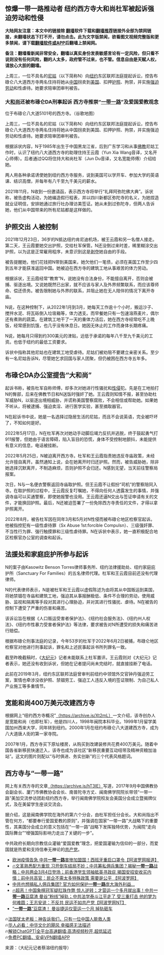 <!-- 面包屑导航 --> <h2>惊爆一带一路推动者 纽约西方寺大和尚杜军被起诉强迫劳动和性侵</h2> <p class="notice"><b>大陆网友注意：本文中的链接除 <a href="https://github.com/bannedbook/fanqiang" >翻墙</a>软件下载和<a href="https://github.com/killgcd/justmysocks/blob/master/README.md">翻墙推荐</a>链接外全部为禁网链接，未翻墙状态下打不开，请勿点击。此为文字版禁闻，欲看图文视频完整版和更多禁闻，请下载<a href="https://github.com/bannedbook/fanqiang">翻墙软件或APP</a>后翻墙上禁闻网。</p><p>备注：翻墙看新闻非常安全，翻墙以真实身份发表敏感言论有一定风险，但只看不说则没有任何风险，翻的人太多，政府管不过来，也不管。信息自由是天赋人权，请放心大胆的翻墙。</b></p>  <div class="entry"> <p id="summary">上周三，一位不具名的<a href="https://www.bannedbook.org/bnews/tag/%e5%b0%bc%e5%a7%91/" class="st_tag internal_tag" rel="tag" title="标签 尼姑 下的日志">尼姑</a>（以下简称N）向<a href="https://www.bannedbook.org/bnews/tag/%e7%ba%bd%e7%ba%a6/" class="st_tag internal_tag" rel="tag" title="标签 纽约 下的日志">纽约</a>东区联邦法庭提起诉讼，控告布碌仑八大道西方寺两名住持将她从<span class='wp_keywordlink_affiliate'><a href="https://www.bannedbook.org/" title="中国" target="_blank">中国</a></span>拐卖到<a href="https://www.bannedbook.org/bnews/tag/%e7%be%8e%e5%9b%bd/" class="st_tag internal_tag" rel="tag" title="标签 美国 下的日志">美国</a>、扣押<a href="https://www.bannedbook.org/bnews/tag/%E6%8A%A4%E7%85%A7/" class="st_tag internal_tag" rel="tag" title="标签 护照 下的日志">护照</a>、拘禁，并实施<a href="https://www.bannedbook.org/bnews/tag/%E5%BC%BA%E8%BF%AB%E5%8A%B3%E5%8A%A8/" class="st_tag internal_tag" rel="tag" title="标签 强迫劳动 下的日志">强迫劳动</a>和性虐待。她要求陪审团审判被告。</p> <h3>大<a href="https://www.bannedbook.org/bnews/tag/%E5%92%8C%E5%B0%9A/" class="st_tag internal_tag" rel="tag" title="标签 和尚 下的日志">和尚</a>还被布碌仑DA刑事起诉 西方寺推崇“<a href="https://www.bannedbook.org/bnews/tag/%e4%b8%80%e5%b8%a6%e4%b8%80%e8%b7%af/" class="st_tag internal_tag" rel="tag" title="标签 一带一路 下的日志">一带一路</a>”及爱国爱教观念</h3> <p> 位于布碌仑八大道5101号的西方寺。（谷歌地图）</p> <p>上周三，一位不具名的尼姑（以下简称N）向纽约东区联邦法庭提起诉讼，控告布碌仑八大道西方寺两名住持将她从中国拐卖到美国、扣押护照、拘禁，并实施强迫劳动和性虐待。她要求陪审团审判被告。</p> <p>根据诉状内容，N于1985年出生于中国黑龙江省，后到广东学习和从事<span class='wp_keywordlink'><a href="https://www.qi-gong.me/buddhism/" title="佛教" target="_blank">佛教</a></span>尼姑工作时，认识了纽约八大道西方寺的助理住持王云霞（Yun Xia Wang音译，又名开心师傅）。后者通过QQ将住持大和尚杜军（Jun Du音译，又名宽能师傅）介绍给她。</p> <p>两人用各种承诺诱使她到纽约西方寺服务，说到美国可以学开车、参加大学的英语课、结识高僧，并每年有八千至九千美元的薪水。</p> <p>2021年11月，N收到一份邀请函，表示西方寺将举行“礼拜阿弥陀佛大典”。诉状称，被告虚构活动，为她编造假行程表，并以四川新都区弥陀寺的名义，为她捏造就业证明信，安排她通过旅行社办理访美签证。她从未到过弥陀寺，但两人告诉她，他们从中国带来的所有尼姑都是这样做的。</p> <h2>护照交出 人被控制</h2> <p>2021年12月23日，36岁的N抵达纽约肯尼迪机场，被王云霞和另一名僧人接走。第二天，王云霞要她交出护照，交给杜军保管。N还没倒过来时差，稀里糊涂交出护照，以为这是正常雇用程序，未意识到这是<span class='wp_keywordlink'><a href="https://www.bannedbook.org/forum2/topic21.html" title="《剥夺》 黄建民 著" target="_blank">剥夺</a></span>她自由的手段。</p> <p>被告提醒她，他们花钱把N带到美国来，她欠他们一笔债，必须在美国工作至少四到五年才能获准返回中国。她被迫在西方寺的建筑工地从事艰苦的体力劳动。</p> <p>根据诉状，王云霞经常“教育”N，说她没有合法身份，不能擅自离开，否则会被捕、驱逐出境。又说她既然已出家，就不应该与家人及外界频繁联系，而应该尊师命、偿还债务。被告限制她与外界的联系，并阻止她在无人陪伴的情况下离开寺庙。</p> <p>N说，在这种控制下，从2022年1月到3月，她每天工作逾十个小时，搬运沙子、搅拌水泥、将瓦砾倒入垃圾箱等，体力透支。而早餐她只有一包速溶燕麦片，偶尔还有煮熟的蔬菜。在建筑工地干了一天的重体力活后，她在西方寺经常吃不上晚饭，经常感到饥饿，也几乎没有休息日。她因无休止的工作而身体长期疼痛。</p> <p>N说，她每月只得到约300美元的津贴，远低于承诺的每年八千至九千美元的工资。也低于纽约的最低工资要求。</p> <p>诉状中指称其他尼姑也在建筑工地受虐待。尼姑们被劝阻不要建立亲密关系。至少有一名尼姑告诉N，尽管她乞求回国与家人团聚，但仍被困在西方寺五年多。</p> <h2>布碌仑DA办公室提告“大和尚”</h2> <p>起诉书称，被告杜军自称师傅，却多次对她进行性骚扰和<a href="https://www.bannedbook.org/bnews/tag/%e6%80%a7%e4%be%b5/" class="st_tag internal_tag" rel="tag" title="标签 性侵 下的日志">性侵</a>犯。先是在工地拍打N的臀部，后来在佛教节日和N送饭时强奸了她。王云霞则知情不报，甚至协助杜军威胁N，以驱逐出境相威胁，并谎称美国警察腐败，不会相信或帮助她。如果她不听从，将被逮捕、强迫卖淫、进行医学实验，甚至摘取器官。</p> <p>N在起诉书中说，她是一名选择过隐居生活的尼姑，而且不会说英语，完全被吓坏了，不知如何是好。</p>  <p>2022年5月17日，N在杜军再次对她动手动脚后竭力反抗并逃脱，终于鼓起勇气打911报警，但她由于语言障碍，陷入盲目的恐慌，身体不受控制地颤抖，未能提供有意义的信息，电话被挂断。</p> <p>2022年5月25日，N被迫离开西方寺。杜军和王云霞指责她违反寺庙政策，未经允许擅自离开。虽然通知上说，会在她离开时归还护照。然而，被告威胁她，除非她选择沉默离开，不制造麻烦，否则护照不会归还。N感到无望，当天前往警察局报案。</p> <p>次日，N与一名便衣警察返回寺庙取护照。但王云霞不让假扮“司机”的警察陪同入寺。在取护照的过程中，王云霞反复叮嘱她，不得向任何人透露发生的事情，并强调寺庙可以买通警察，即使她报警也没用。王云霞还逼N交出与签证申请有关的文件，才能换回护照。最后，N还被迫签署了一份免除西方寺责任的文件，才得以拿护照离开。</p> <p>2022年8月，被告杜军因在同年3月和5月对N性侵而被布碌仑地区检察官起诉。他被指控犯有一级性虐待罪（Sx Abuse 1st:forcible Compulsn）、三级强奸罪、不当性行为罪、强行触摸罪和三级性虐待罪。N在诉状中表示，她一直积极配合地区检察官办公室的调查和起诉。</p> <h2>法援处和家庭庇护所参与起诉</h2> <p>N的案子由Kasowitz Benson Torres律师事务所、纽约法律援助处、纽约家庭庇护所（Sanctuary For Families）的五名律师代理。杜军和王云霞目前还没有代理律师。</p> <p>N的代表律师表示，N是被杜军和王云霞以虚假陈述为由将其从中国贩运到美国，将她禁锢在寺庙和建筑工地，强迫其从事报酬极低、条件不合理的劳动，使用威胁、监视和隔离等手段对其进行心理胁迫，并对其进行性骚扰、虐待。N在被告的控制下遭受了严重的伤害和痛苦。</p> <p>该诉讼旨在根据《人口贩运受害者保护法》、《纽约社会服务法》、《纽约州人权法》、《纽约市性暴力受害者保护法》等法律，要求被告对N所遭受的损失和痛苦进行赔偿。</p>  <p>根据布碌仑刑事法庭的记录，今年53岁的杜军于2022年6月2日被捕，布碌仑地区检察官对他进行刑事起诉，罪名和上述民事起诉书所列罪名一致。</p> <p>截至昨晚截稿时，《<span class='wp_keywordlink_affiliate'><a href="http://www.epochtimes.com/" title="大纪元" target="_blank">大纪元</a></span>》记者未能联系上杜军置评。王云霞则对《大纪元》记者表示，她还没有收到诉状，但她在记者提问尚未完结时，就直接挂断了电话。</p> <p>此前在2019年3月，纽约东区联邦法庭曾审判前纽约中领馆外交官钟丹强迫劳工案，案情也牵涉没收护照、禁锢劳工、强迫工人违反入境的签证限制、为自己私人产业施工等多重情节。</p> <h2>宽能和尚400万美元改建西方寺</h2> <p>根据网上“纽约西方寺概况”<a href="http://https://archive.is/Xt2mL" rel="noopener noreferrer" target="_blank">（https://archive.is/Xt2mL）</a>一文介绍，该寺创办人是宽能和尚（也即杜军），他是四川人，1998年闽院本科毕业。1999年1月留学美国加州西来大学，同年转到纽约。2000年1月在纽约布碌仑八大道建西方寺，成为八大道唐人街的第一家寺院。</p> <p>2007年1月，西方寺买下原址楼房，从购买到改建装修共花费400万美元。随着中国各省新移民快速迁入，该寺也成为该社区“新移民重要互动纽带及精神资粮加油站”。这文的图片则配以“与时俱进、务实创新”的三个代表风格题词。</p> <h2>西方寺与“一带一路”</h2> <p>网上有关西方寺的文章<a href="http://https://archive.is/hT3IE" rel="noopener noreferrer" target="_blank">（https://archive.is/hT3IE）</a>写道，2017年9月中国佛教协会副会长、厦门市佛教协会会长、南普陀寺方丈、闽南佛学院院长带领“一带一路”美加交流参访团赴纽约西方寺，举行闽南佛学院校友会美国分会成立暨揭牌仪式，及在美留学生座谈交流会。</p> <p>据介绍，这是闽南佛学院在海外的第六个分会，由杜军担任分会长。大和尚指出不管在何方，“都要奉行爱国爱教的原则”，并强调在国家“一带一路”大战略下的重要性，其美国分会成立的意义包括在“一带一路”战略下发挥独特优势，为闽院“走向国际舞台”“增强国际影响力走出了关键的一步”。</p>  <p>中共政府长期向宗教信众灌输“爱国爱教”理念，把爱国灌输为信仰的一部分，而爱国就是热爱和支持信奉无神论的<a href="https://www.bannedbook.org/bnews/tag/%e5%85%b1%e4%ba%a7%e5%85%9a/" class="st_tag internal_tag" rel="tag" title="标签 共产党 下的日志">共产党</a>。</p> <!--<div id="taboola-mid-1"></div>--><ul class='op-related-articles' title='相关阅读'> <li><a href='https://www.bannedbook.org/bnews/cnnews/20240111/1986476.html' target='_blank'>欧洲疫情告急 中共<b>一带一路</b>害惨加盟国！西班牙重启口罩令【阿波罗网报道】</a></li> <li><a href='https://www.bannedbook.org/bnews/sohnews/20231229/1980785.html' target='_blank'>🔥文革熟悉配方重现 习开倒车结局不妙；中共筹私佣兵集团？揭秘<b>一带一路</b>战略；中共两会3月4日登场；前香港学生领袖抵英寻政庇 揭国安招安收买内情；前中共高官：民企不需太多特殊政策 需要是公平 【阿波罗网】</a></li> <li><a href='https://www.bannedbook.org/bnews/topimagenews/20231229/1980606.html' target='_blank'>中共也想搞私人佣兵集团? 官方如何保护<b>一带一路</b>庞大海外利益…</a></li> <li><a href='https://www.bannedbook.org/bnews/bannedvideo/20231227/1979510.html' target='_blank'>🔥超恶！中国象棋冠军疑肛珠作弊 惊人逆转；才营运一个多月就出事！中共<b>一带一路</b>豆腐渣 曼谷“粉线”掉轨；中共法学泰斗江平走了 受三重打击 他的梦为何难圆；王志安说：不反共 民运不如共产党【阿波罗网NT】</a></li> <li><a href='https://www.bannedbook.org/bnews/comments/20231226/1979362.html' target='_blank'>”<b>一带一路</b>“豆腐渣！ 曼谷捷运仅营运一个月 掉轨砸车</a></li> </ul> <p class="texttj"> 🔥<a href="https://www.bannedbook.org/bnews/ssgc/20230219/1850782.html" target="_blank">法国犹太老板：神告诉我们，只有一位中国人能救人类</a><br/> 🔥<a href="https://www.bannedbook.org/bnews/comments/20220220/1694796.html" target="_blank">华人必看：中华文化的飓风 幸福感无法描述</a><br/> 🔥<a href="https://github.com/bannedbook/fanqiang/wiki/V2ray%E6%9C%BA%E5%9C%BA" target="_blank">解锁ChatGPT|全平台高速翻墙:高清视频秒开,超低延迟</a><br/> 🔥<a href="https://github.com/bannedbook/fanqiang/wiki/%E7%A6%81%E9%97%BB%E7%BD%91%E5%AE%89%E5%8D%93%E7%BF%BB%E5%A2%99%E6%96%B0%E9%97%BBAPP" target="_blank">免费PC翻墙、安卓VPN翻墙APP</a><br/> </p><p class="src-info">来源：（大纪元记者蔡溶纽约报导） </p><a name='sharetosocial'></a> <div style="margin-bottom:5px;padding-bottom:5px;clear:both"> <div id="archive-pix-1" class="banner-ads"> <!-- AuctionX Display platform tag START --> <div id="27602x728x90x621x_ADSLOT1" clicktrack="%%CLICK_URL_ESC%%"></div>  <!-- AuctionX Display platform tag END --> </div> <div id="archive-pix-2" class="banner-ads"> <!-- AuctionX Display platform tag START --> <div id="27556x300x250x621x_ADSLOT1" clicktrack="%%CLICK_URL_ESC%%" style="margin:0 auto;text-align:center"></div>  <!-- AuctionX Display platform tag END --> </div> </div>  <div id="archive-pix-1" class="banner-ads"> <!-- AuctionX Display platform tag START --> <div id="27603x728x90x621x_ADSLOT1" clicktrack="%%CLICK_URL_ESC%%"></div>  <!-- AuctionX Display platform tag END --> </div> </div><!--END ENTRY--> 